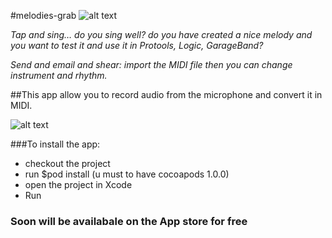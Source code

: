 #melodies-grab ![alt text][logo]

[logo]: http://www.stilo-studio.com/wp-content/uploads/2016/09/melody_icon.180.png "Logo"

*Tap and sing… do you sing well? do you have created a nice melody and you want to test it and use it in Protools, Logic, GarageBand?*

*Send and email and shear: import the MIDI file then you can change instrument and rhythm.*

##This app allow you to record audio from the microphone and convert it in MIDI.

![alt text](http://www.stilo-studio.com/wp-content/uploads/2016/09/2016-09-10-09.23.53.png "record screen")

###To install the app:
- checkout the project
- run $pod install (u must to have cocoapods 1.0.0)
- open the project in Xcode
- Run

### Soon will be availabale on the App store for free
